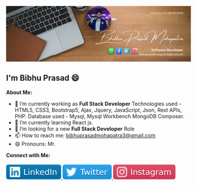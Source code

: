 <a href="#">
  <img src="buttons/linked.png" alt="Profile Image" />
</a>


<h2 class="text-center"> I'm Bibhu Prasad 😄 </h2>

**About Me:**
- 🔭 I’m currently working as **Full Stack Developer**
  Technologies used - HTML5, CSS3, Bootstrap5, Ajax, Jquery, JavaScript, Json, Rest APIs, PHP.
  Database used - Mysql, Mysql Workbench MongoDB Composer.
- 🌱 I’m currently learning
  React js.
- 🤔 I’m looking for a new **Full Stack Developer** Role
- 📫 How to reach me: bibhuprasadmohapatra3@gmail.com
- 😄 Pronouns: Mr.

<b>**Connect with Me:**</b>
<br/>
<br/>
<a href="https://in.linkedin.com/in/bibhu-prasad-mohapatra-638b88223">
  <img src="buttons/linkedin.svg" alt="Linkedin Image" />
</a>
<a href="https://x.com/BibhuPrasad6458/status/1504504250507808783">
  <img src="buttons/twitter.svg" alt="Twitter Image" />
</a>
<a href="https://in.linkedin.com/in/bibhu-prasad-mohapatra-638b88223">
  <img src="buttons/insta.svg" alt="Twitter Image" />
</a>
